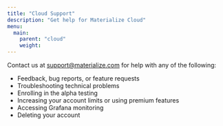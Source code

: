 ```yaml
---
title: "Cloud Support"
description: "Get help for Materialize Cloud"
menu:
  main:
    parent: "cloud"
    weight:
---
```


Contact us at <a href="mailto:support@materialize.com">support@materialize.com</a> for help with any of the following:

* Feedback, bug reports, or feature requests
* Troubleshooting technical problems
* Enrolling in the alpha testing
* Increasing your account limits or using premium features
* Accessing Grafana monitoring
* Deleting your account

